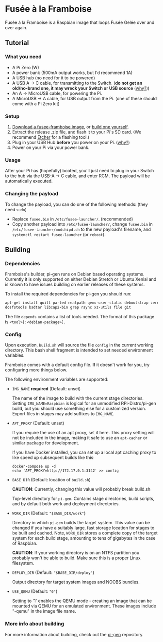 # Fusée à la Framboise

Fusée à la Framboise is a Raspbian image that loops Fusée Gelée over and over again.

## Tutorial

### What you need

 * A Pi Zero (W)
 * A power bank (500mA output works, but I'd recommend 1A)
 * A USB hub (no need for it to be powered)
 * A USB A -> C cable, for transmitting to the Switch. (**do not get an old/no-brand one, it may wreck your Switch or USB source** ([why?](https://pastebin.com/80QXsefE)))
 * An A -> MicroUSB cable, for powering the Pi.
 * A MicroUSB -> A cable, for USB output from the Pi. (one of these should come with a Pi Zero kit)

### Setup

 1. [Download a fusee-framboise image](https://github.com/NerdsMcGee/fusee-framboise/releases), or [build one yourself](#building).
 2. Extract the release .zip file, and flash it to your Pi's SD card. (We recommend [Etcher](https://etcher.io) for a flashing tool.)
 3. Plug in your USB Hub **before** you power on your Pi. ([why?](https://www.raspberrypi.org/forums/viewtopic.php?t=23205#p217196))
 4. Power on your Pi via your power bank.
 
### Usage

After your Pi has (hopefully) booted, you'll just need to plug in your Switch to the hub via the USB-A -> C cable, and enter RCM. The payload will be automatically executed.

### Changing the payload

To change the payload, you can do one of the following methods: (they need `sudo`)
 * Replace `fusee.bin` in `/etc/fusee-launcher/`. (recommended)
 * Copy another payload into `/etc/fusee-launcher/`, change `fusee.bin` in `/etc/fusee-launcher/modchipd.sh` to the new payload's filename, and `systemctl restart fusee-launcher` (or `reboot`).
 
## Building

### Dependencies

Framboise's builder, pi-gen runs on Debian based operating systems. Currently it is only supported on
either Debian Stretch or Ubuntu Xenial and is known to have issues building on
earlier releases of these systems.

To install the required dependencies for pi-gen you should run:

```bash
apt-get install quilt parted realpath qemu-user-static debootstrap zerofree pxz zip \
dosfstools bsdtar libcap2-bin grep rsync xz-utils file git
```

The file `depends` contains a list of tools needed.  The format of this
package is `<tool>[:<debian-package>]`.


### Config

Upon execution, `build.sh` will source the file `config` in the current
working directory.  This bash shell fragment is intended to set needed
environment variables.

Framboise comes with a default config file. If it doesn't work for you, try configuring more things below.

The following environment variables are supported:

 * `IMG_NAME` **required** (Default: unset)

   The name of the image to build with the current stage directories.  Setting
   `IMG_NAME=Raspbian` is logical for an unmodified RPi-Distro/pi-gen build,
   but you should use something else for a customized version.  Export files
   in stages may add suffixes to `IMG_NAME`.

 * `APT_PROXY` (Default: unset)

   If you require the use of an apt proxy, set it here.  This proxy setting
   will not be included in the image, making it safe to use an `apt-cacher` or
   similar package for development.

   If you have Docker installed, you can set up a local apt caching proxy to
   like speed up subsequent builds like this:

       docker-compose up -d
       echo 'APT_PROXY=http://172.17.0.1:3142' >> config

 * `BASE_DIR`  (Default: location of `build.sh`)

   **CAUTION**: Currently, changing this value will probably break build.sh

   Top-level directory for `pi-gen`.  Contains stage directories, build
   scripts, and by default both work and deployment directories.

 * `WORK_DIR`  (Default: `"$BASE_DIR/work"`)

   Directory in which `pi-gen` builds the target system.  This value can be
   changed if you have a suitably large, fast storage location for stages to
   be built and cached.  Note, `WORK_DIR` stores a complete copy of the target
   system for each build stage, amounting to tens of gigabytes in the case of
   Raspbian.
   
   **CAUTION**: If your working directory is on an NTFS partition you probably won't be able to build. Make sure this is a proper Linux filesystem.

 * `DEPLOY_DIR`  (Default: `"$BASE_DIR/deploy"`)

   Output directory for target system images and NOOBS bundles.

 * `USE_QEMU` (Default: `"0"`)

   Setting to '1' enables the QEMU mode - creating an image that can be mounted via QEMU for an emulated
   environment. These images include "-qemu" in the image file name.

### More info about building

For more information about building, check out the [pi-gen](https://github.com/RPi-Distro/pi-gen) repository.
